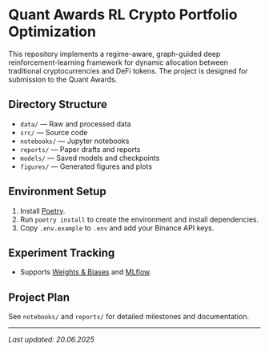 # Quant Awards RL Crypto Portfolio Optimization

This repository implements a regime-aware, graph-guided deep reinforcement-learning framework for dynamic allocation between traditional cryptocurrencies and DeFi tokens. The project is designed for submission to the Quant Awards.

## Directory Structure
- `data/` — Raw and processed data
- `src/` — Source code
- `notebooks/` — Jupyter notebooks
- `reports/` — Paper drafts and reports
- `models/` — Saved models and checkpoints
- `figures/` — Generated figures and plots

## Environment Setup
1. Install [Poetry](https://python-poetry.org/docs/#installation).
2. Run `poetry install` to create the environment and install dependencies.
3. Copy `.env.example` to `.env` and add your Binance API keys.

## Experiment Tracking
- Supports [Weights & Biases](https://wandb.ai/) and [MLflow](https://mlflow.org/).

## Project Plan
See `notebooks/` and `reports/` for detailed milestones and documentation.

---
_Last updated: 20.06.2025_
